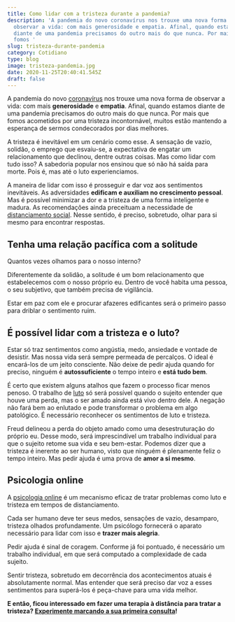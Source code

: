 ```yaml
---
title: Como lidar com a tristeza durante a pandemia?
description: 'A pandemia do novo coronavírus nos trouxe uma nova forma de
  observar a vida: com mais generosidade e empatia. Afinal, quando estamos
  diante de uma pandemia precisamos do outro mais do que nunca. Por mais que
  fomos '
slug: tristeza-durante-pandemia
category: Cotidiano
type: blog
image: tristeza-pandemia.jpg
date: 2020-11-25T20:40:41.545Z
draft: false
---
```


A pandemia do novo [coronavírus](https://yuribusin.com.br/yuri-busin-na-midia/coronavirus-ansiedade-tambem-prejudica-defesas-do-organismo/) nos trouxe uma nova forma de observar a vida: com mais **generosidade** e **empatia**. Afinal, quando estamos diante de uma pandemia precisamos do outro mais do que nunca. Por mais que fomos acometidos por uma tristeza incontornável, muitos estão mantendo a esperança de sermos condecorados por dias melhores.

A tristeza é inevitável em um cenário como esse. A sensação de vazio, solidão, o emprego que esvaiu-se, a expectativa de engatar um relacionamento que declinou, dentre outras coisas. Mas como lidar com tudo isso? A sabedoria popular nos ensinou que só não há saída para morte. Pois é, mas até o luto experienciamos.

A maneira de lidar com isso é prosseguir e dar voz aos sentimentos inevitáveis. As adversidades **edificam e auxiliam no crescimento pessoal**. Mas é possível minimizar a dor e a tristeza de uma forma inteligente e madura. As recomendações ainda preceituam a necessidade de [distanciamento social](https://yuribusin.com.br/os-riscos-do-isolamento-social/). Nesse sentido, é preciso, sobretudo, olhar para si mesmo para encontrar respostas.

## Tenha uma relação pacífica com a solitude

Quantos vezes olhamos para o nosso interno?

Diferentemente da solidão, a solitude é um bom relacionamento que estabelecemos com o nosso próprio eu. Dentro de você habita uma pessoa, o seu subjetivo, que também precisa de vigilância.

Estar em paz com ele e procurar afazeres edificantes será o primeiro passo para driblar o sentimento ruim.

## É possível lidar com a tristeza e o luto?

Estar só traz sentimentos como angústia, medo, ansiedade e vontade de desistir. Mas nossa vida será sempre permeada de percalços. O ideal é encará-los de um jeito consciente. Não deixe de pedir ajuda quando for preciso, ninguém é **autossuficiente** o tempo inteiro e **está tudo bem**.

É certo que existem alguns atalhos que fazem o processo ficar menos penoso. O trabalho de [luto](https://www.google.com/url?client=internal-element-cse&cx=013413282715532661870:5z8llcwtwhy&q=https://yuribusin.com.br/luto_pandemia/&sa=U&ved=2ahUKEwiXu_ajv43tAhUzIjQIHdQuAF0QFjABegQICBAC&usg=AOvVaw1rp374PS0UtCAGVI9hudGN) só será possível quando o sujeito entender que houve uma perda, mas o ser amado ainda está vivo dentro dele. A negação não fará bem ao enlutado e pode transformar o problema em algo patológico. É necessário reconhecer os sentimentos de luto e tristeza.

Freud delineou a perda do objeto amado como uma desestruturação do próprio eu. Desse modo, será imprescindível um trabalho individual para que o sujeito retome sua vida e seu bem-estar. Podemos dizer que a tristeza é inerente ao ser humano, visto que ninguém é plenamente feliz o tempo inteiro. Mas pedir ajuda é uma prova de **amor a si mesmo**.

## Psicologia online

A [psicologia online](https://yuribusin.com.br/como-funciona-atendimento-psicologo-online-diva-virtual/) é um mecanismo eficaz de tratar problemas como luto e tristeza em tempos de distanciamento.

Cada ser humano deve ter seus medos, sensações de vazio, desamparo, tristeza olhados profundamente. Um psicólogo fornecerá o aparato necessário para lidar com isso e **trazer mais alegria**.

Pedir ajuda é sinal de coragem. Conforme já foi pontuado, é necessário um trabalho individual, em que será computado a complexidade de cada sujeito.

Sentir tristeza, sobretudo em decorrência dos acontecimentos atuais é absolutamente normal. Mas entender que será preciso dar voz a esses sentimentos para superá-los é peça-chave para uma vida melhor.

**E então, ficou interessado em fazer uma terapia à distância para tratar a tristeza? [Experimente marcando a sua primeira consulta](https://yuribusin.com.br/contato/)!**
